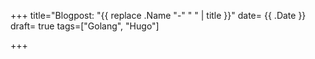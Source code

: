 +++
title="Blogpost: "{{ replace .Name "-" " " | title }}"
date= {{ .Date }}
draft= true
tags=["Golang", "Hugo"]

+++
